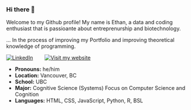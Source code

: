 ### Hi there 👋

Welcome to my Github profile! My name is Ethan, a data and coding enthusiast that is passioante about entreprenurship and biotechnology.

... In the process of improving my Portfolio and improving theoretical knowledge of programming.

<p align="left">
  <a href="https://www.linkedin.com/in/ethan-xu8/"><img src="https://img.shields.io/badge/Connect%20on%20Linkedin!-0077b5" alt="LinkedIn"></a>
  &nbsp;&nbsp;&nbsp;&nbsp;&nbsp;&nbsp
  <a href="https://ethanxu-portfolio.vercel.app/"><img src="https://img.shields.io/badge/Visit%20my%20website!-8A2BE2" alt="Visit my website"></a>
</p>

- **Pronouns:** he/him
- **Location:** Vancouver, BC
- **School:** UBC
- **Major:** Cognitive Science (Systems)
  Focus on Computer Science and Cognition
- **Languages:** HTML, CSS, JavaScript, Python, R, BSL

<!--
**ethanxu8/ethanxu8** is a ✨ _special_ ✨ repository because its `README.md` (this file) appears on your GitHub profile.

Here are some ideas to get you started:

- 🔭 I’m currently working on ...
- 🌱 I’m currently learning ...
- 👯 I’m looking to collaborate on ...
- 🤔 I’m looking for help with ...
- 💬 Ask me about ...
- 📫 How to reach me: ...
- 😄 Pronouns: ...
- ⚡ Fun fact: ...
-->
